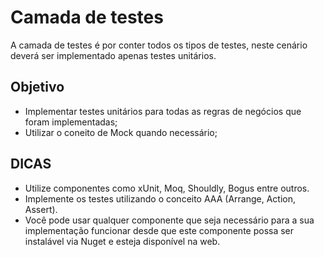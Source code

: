 # Camada de testes

A camada de testes é por conter todos os tipos de testes, neste cenário deverá ser implementado apenas testes unitários.

## Objetivo

- Implementar testes unitários para todas as regras de negócios que foram implementadas;
- Utilizar o coneito de Mock quando necessário;

## DICAS

- Utilize componentes como xUnit, Moq, Shouldly, Bogus entre outros.
- Implemente os testes utilizando o conceito AAA (Arrange, Action, Assert).
- Você pode usar qualquer componente que seja necessário para a sua implementação funcionar desde que este componente possa ser instalável via Nuget e esteja disponível na web.



